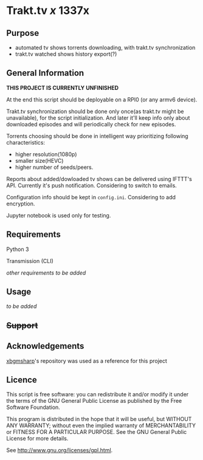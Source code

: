 # Trakt.tv *x* 1337x

## Purpose

- automated tv shows torrents downloading, with trakt.tv synchronization 
- trakt.tv watched shows history export(?)

## General Information
**THIS PROJECT IS CURRENTLY UNFINISHED**

At the end this script should be deployable on a RPI0 (or any armv6 device).

Trakt.tv synchronization should be done only once(as trakt.tv might be unavailable), for the script initialization.
And later it'll keep info only about downloaded episodes and will periodically check for new episodes.

Torrents choosing should be done in intelligent way prioritizing following characteristics: 
- higher resolution(1080p) 
- smaller size(HEVC) 
- higher number of seeds/peers.

Reports about added/dowloaded tv shows can be delivered using IFTTT's API. 
Currently it's push notification. Considering to switch to emails.

Configuration info should be kept in `config.ini`. Considering to add encryption.

Jupyter notebook is used only for testing.

## Requirements

Python 3

Transmission (CLI)

*other requirements to be added*


## Usage

*to be added*


## ~~Support~~


## Acknowledgements
[xbgmsharp](https://github.com/xbgmsharp/trakt)'s repository was used as a reference for this project

## Licence

This script is free software:  you can redistribute it and/or  modify  it under  the  terms  of the  GNU  General  Public License  as published by the Free Software Foundation.

This program is distributed in the hope  that it will be  useful, but WITHOUT ANY WARRANTY; without even the  implied warranty of MERCHANTABILITY or FITNESS FOR A PARTICULAR PURPOSE. See the GNU General Public License for more details.

See <http://www.gnu.org/licenses/gpl.html>.
